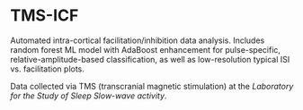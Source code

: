 # TMS-ICF

Automated intra-cortical facilitation/inhibition data analysis. Includes random forest ML model with AdaBoost enhancement for pulse-specific, relative-amplitude-based classification, as well as low-resolution typical ISI vs. facilitation plots.

Data collected via TMS (transcranial magnetic stimulation) at the *Laboratory for the Study of Sleep Slow-wave activity*.
